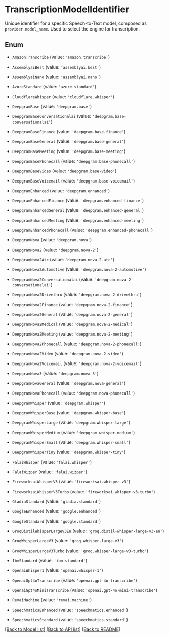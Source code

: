 # TranscriptionModelIdentifier

Unique identifier for a specific Speech-to-Text model, composed as `provider.model_name`. Used to select the engine for transcription.

## Enum

* `AmazonTranscribe` (value: `'amazon.transcribe'`)

* `AssemblyaiBest` (value: `'assemblyai.best'`)

* `AssemblyaiNano` (value: `'assemblyai.nano'`)

* `AzureStandard` (value: `'azure.standard'`)

* `CloudflareWhisper` (value: `'cloudflare.whisper'`)

* `DeepgramBase` (value: `'deepgram.base'`)

* `DeepgramBaseConversationalai` (value: `'deepgram.base-conversationalai'`)

* `DeepgramBaseFinance` (value: `'deepgram.base-finance'`)

* `DeepgramBaseGeneral` (value: `'deepgram.base-general'`)

* `DeepgramBaseMeeting` (value: `'deepgram.base-meeting'`)

* `DeepgramBasePhonecall` (value: `'deepgram.base-phonecall'`)

* `DeepgramBaseVideo` (value: `'deepgram.base-video'`)

* `DeepgramBaseVoicemail` (value: `'deepgram.base-voicemail'`)

* `DeepgramEnhanced` (value: `'deepgram.enhanced'`)

* `DeepgramEnhancedFinance` (value: `'deepgram.enhanced-finance'`)

* `DeepgramEnhancedGeneral` (value: `'deepgram.enhanced-general'`)

* `DeepgramEnhancedMeeting` (value: `'deepgram.enhanced-meeting'`)

* `DeepgramEnhancedPhonecall` (value: `'deepgram.enhanced-phonecall'`)

* `DeepgramNova` (value: `'deepgram.nova'`)

* `DeepgramNova2` (value: `'deepgram.nova-2'`)

* `DeepgramNova2Atc` (value: `'deepgram.nova-2-atc'`)

* `DeepgramNova2Automotive` (value: `'deepgram.nova-2-automotive'`)

* `DeepgramNova2Conversationalai` (value: `'deepgram.nova-2-conversationalai'`)

* `DeepgramNova2Drivethru` (value: `'deepgram.nova-2-drivethru'`)

* `DeepgramNova2Finance` (value: `'deepgram.nova-2-finance'`)

* `DeepgramNova2General` (value: `'deepgram.nova-2-general'`)

* `DeepgramNova2Medical` (value: `'deepgram.nova-2-medical'`)

* `DeepgramNova2Meeting` (value: `'deepgram.nova-2-meeting'`)

* `DeepgramNova2Phonecall` (value: `'deepgram.nova-2-phonecall'`)

* `DeepgramNova2Video` (value: `'deepgram.nova-2-video'`)

* `DeepgramNova2Voicemail` (value: `'deepgram.nova-2-voicemail'`)

* `DeepgramNova3` (value: `'deepgram.nova-3'`)

* `DeepgramNovaGeneral` (value: `'deepgram.nova-general'`)

* `DeepgramNovaPhonecall` (value: `'deepgram.nova-phonecall'`)

* `DeepgramWhisper` (value: `'deepgram.whisper'`)

* `DeepgramWhisperBase` (value: `'deepgram.whisper-base'`)

* `DeepgramWhisperLarge` (value: `'deepgram.whisper-large'`)

* `DeepgramWhisperMedium` (value: `'deepgram.whisper-medium'`)

* `DeepgramWhisperSmall` (value: `'deepgram.whisper-small'`)

* `DeepgramWhisperTiny` (value: `'deepgram.whisper-tiny'`)

* `FalaiWhisper` (value: `'falai.whisper'`)

* `FalaiWizper` (value: `'falai.wizper'`)

* `FireworksaiWhisperV3` (value: `'fireworksai.whisper-v3'`)

* `FireworksaiWhisperV3Turbo` (value: `'fireworksai.whisper-v3-turbo'`)

* `GladiaStandard` (value: `'gladia.standard'`)

* `GoogleEnhanced` (value: `'google.enhanced'`)

* `GoogleStandard` (value: `'google.standard'`)

* `GroqDistilWhisperLargeV3En` (value: `'groq.distil-whisper-large-v3-en'`)

* `GroqWhisperLargeV3` (value: `'groq.whisper-large-v3'`)

* `GroqWhisperLargeV3Turbo` (value: `'groq.whisper-large-v3-turbo'`)

* `IbmStandard` (value: `'ibm.standard'`)

* `OpenaiWhisper1` (value: `'openai.whisper-1'`)

* `OpenaiGpt4oTranscribe` (value: `'openai.gpt-4o-transcribe'`)

* `OpenaiGpt4oMiniTranscribe` (value: `'openai.gpt-4o-mini-transcribe'`)

* `RevaiMachine` (value: `'revai.machine'`)

* `SpeechmaticsEnhanced` (value: `'speechmatics.enhanced'`)

* `SpeechmaticsStandard` (value: `'speechmatics.standard'`)

[[Back to Model list]](../README.md#documentation-for-models) [[Back to API list]](../README.md#documentation-for-api-endpoints) [[Back to README]](../README.md)
